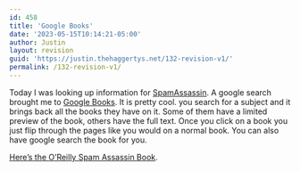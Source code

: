```yaml
---
id: 458
title: 'Google Books'
date: '2023-05-15T10:14:21-05:00'
author: Justin
layout: revision
guid: 'https://justin.thehaggertys.net/132-revision-v1/'
permalink: /132-revision-v1/
---
```


Today I was looking up information for [SpamAssassin](http://spamassassin.apache.org/). A google search brought me to [Google Books](http://books.google.com/). It is pretty cool. you search for a subject and it brings back all the books they have on it. Some of them have a limited preview of the book, others have the full text. Once you click on a book you just flip through the pages like you would on a normal book. You can also have google search the book for you.

[Here’s the O’Reilly Spam Assassin Book](http://books.google.com/books?id=gQQGZhXSgwIC&printsec=frontcover).